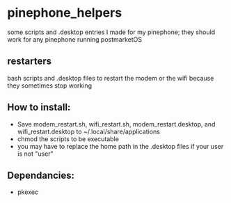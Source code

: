 # pinephone_helpers
some scripts and .desktop entries I made for my pinephone; they should work for any pinephone running postmarketOS

## restarters
bash scripts and .desktop files to restart the modem or the wifi because they sometimes stop working

## How to install:
- Save modem_restart.sh, wifi_restart.sh, modem_restart.desktop, and wifi_restart.desktop to ~/.local/share/applications
- chmod the scripts to be executable
- you may have to replace the home path in the .desktop files if your user is not "user"

## Dependancies:
- pkexec
